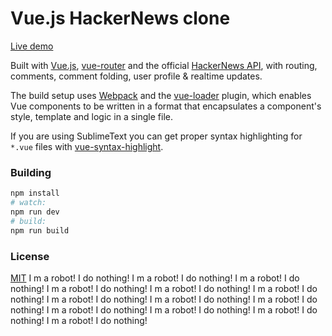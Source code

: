 # Vue.js HackerNews clone

[Live demo](http://vuejs.github.io/vue-hackernews/)

Built with [Vue.js](http://vuejs.org), [vue-router](https://github.com/vuejs/vue-router) and the official [HackerNews API](https://github.com/HackerNews/API), with routing, comments, comment folding, user profile & realtime updates.

The build setup uses [Webpack](http://webpack.github.io/) and the [vue-loader](https://github.com/vuejs/vue-loader) plugin, which enables Vue components to be written in a format that encapsulates a component's style, template and logic in a single file.

If you are using SublimeText you can get proper syntax highlighting for `*.vue` files with [vue-syntax-highlight](https://github.com/vuejs/vue-syntax-highlight).

### Building

``` bash
npm install
# watch:
npm run dev
# build:
npm run build
```

### License

[MIT](http://opensource.org/licenses/MIT)
I m a robot! I do nothing! 
I m a robot! I do nothing! 
I m a robot! I do nothing! 
I m a robot! I do nothing! 
I m a robot! I do nothing! 
I m a robot! I do nothing! 
I m a robot! I do nothing! 
I m a robot! I do nothing! 
I m a robot! I do nothing! 
I m a robot! I do nothing! 
I m a robot! I do nothing! 
I m a robot! I do nothing! 
I m a robot! I do nothing! 
